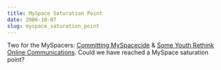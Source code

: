```yaml
---
title: MySpace Saturation Point
date: 2006-10-07
slug: myspace_saturation_point
---
```

<p>Two for the MySpacers: <a href="http://www.wired.com/news/columns/0,70717-0.html">Committing MySpacecide</a> &amp; <a href="http://www.newsvine.com/_news/2006/10/06/388704-some-youth-rethink-online-communications">Some Youth Rethink Online Communications</a>. Could we have reached a MySpace saturation point?</p>